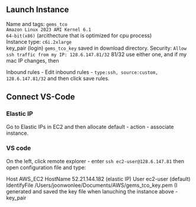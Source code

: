 
## Launch Instance

Name and tags: ```gems_tco```   
```Amazon Linux 2023 AMI Kernel 6.1```   
```64-bit(x86)``` (arcithecture that is optimized for cpu process)   
Instance type: ```c6i.2xlarge```   
key_pair (login) ```gems_tco_key``` saved in download directory.
Security: ```Allow ssh traffic from my IP: 128.6.147.81/32```  81/32 use either one, and if my mac IP changes, then

Inbound rules - Edit inbound rules - ```type:ssh, source:custom, 128.6.147.81/32``` and then click save rules.

## Connect VS-Code
### Elastic IP
Go to  Elastic IPs in EC2 and then allocate default - action - associate instance.

### VS code
On the left, click remote explorer - enter ```ssh ec2-user@128.6.147.81``` then open configuration file and type:

Host AWS_EC2
     HostName 52.21.144.182 (elastic IP)
     User ec2-user (default)
     IdentifyFile /Users/joonwonlee/Documents/AWS/gems_tco_key.pem (I generated and saved the key file when lanuching the instance above -key_pair   

     
